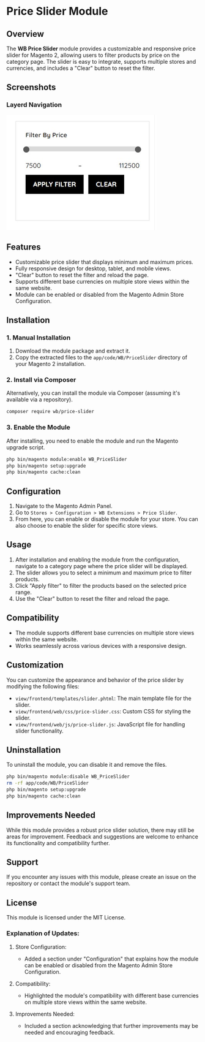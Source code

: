 # Price Slider Module

## Overview

The **WB Price Slider** module provides a customizable and responsive price slider for Magento 2, allowing users to filter products by price on the category page. The slider is easy to integrate, supports multiple stores and currencies, and includes a "Clear" button to reset the filter.

## Screenshots
### Layerd Navigation
![Layerd Navigation](https://github.com/wajahatbashir/wajahatbashir/blob/main/images/price-slider.jpg)

## Features

- Customizable price slider that displays minimum and maximum prices.
- Fully responsive design for desktop, tablet, and mobile views.
- "Clear" button to reset the filter and reload the page.
- Supports different base currencies on multiple store views within the same website.
- Module can be enabled or disabled from the Magento Admin Store Configuration.

## Installation

### 1. Manual Installation

1. Download the module package and extract it.
2. Copy the extracted files to the `app/code/WB/PriceSlider` directory of your Magento 2 installation.

### 2. Install via Composer

Alternatively, you can install the module via Composer (assuming it's available via a repository).

```bash
composer require wb/price-slider
```

### 3. Enable the Module

After installing, you need to enable the module and run the Magento upgrade script.

```bash
php bin/magento module:enable WB_PriceSlider
php bin/magento setup:upgrade
php bin/magento cache:clean
```

## Configuration

1. Navigate to the Magento Admin Panel.
2. Go to `Stores > Configuration > WB Extensions > Price Slider`.
3. From here, you can enable or disable the module for your store. You can also choose to enable the slider for specific store views.

## Usage

1. After installation and enabling the module from the configuration, navigate to a category page where the price slider will be displayed.
2. The slider allows you to select a minimum and maximum price to filter products.
3. Click "Apply filter" to filter the products based on the selected price range.
4. Use the "Clear" button to reset the filter and reload the page.

## Compatibility

- The module supports different base currencies on multiple store views within the same website.
- Works seamlessly across various devices with a responsive design.

## Customization

You can customize the appearance and behavior of the price slider by modifying the following files:

- `view/frontend/templates/slider.phtml`: The main template file for the slider.
- `view/frontend/web/css/price-slider.css`: Custom CSS for styling the slider.
- `view/frontend/web/js/price-slider.js`: JavaScript file for handling slider functionality.

## Uninstallation

To uninstall the module, you can disable it and remove the files.

```bash
php bin/magento module:disable WB_PriceSlider
rm -rf app/code/WB/PriceSlider
php bin/magento setup:upgrade
php bin/magento cache:clean
```

## Improvements Needed

While this module provides a robust price slider solution, there may still be areas for improvement. Feedback and suggestions are welcome to enhance its functionality and compatibility further.

## Support

If you encounter any issues with this module, please create an issue on the repository or contact the module's support team.

## License

This module is licensed under the MIT License.


### Explanation of Updates:

1. Store Configuration:
   - Added a section under "Configuration" that explains how the module can be enabled or disabled from the Magento Admin Store Configuration.

2. Compatibility:
   - Highlighted the module's compatibility with different base currencies on multiple store views within the same website.

3. Improvements Needed:
   - Included a section acknowledging that further improvements may be needed and encouraging feedback.
